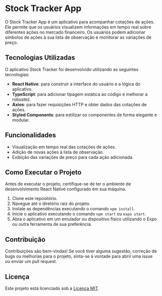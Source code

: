 # Stock Tracker App

O Stock Tracker App é um aplicativo para acompanhar cotações de ações. Ele permite que os usuários visualizem informações em tempo real sobre diferentes ações no mercado financeiro. Os usuários podem adicionar símbolos de ações à sua lista de observação e monitorar as variações de preço.

## Tecnologias Utilizadas

O aplicativo Stock Tracker foi desenvolvido utilizando as seguintes tecnologias:

- **React Native**: para construir a interface do usuário e a lógica do aplicativo.
- **TypeScript**: para adicionar tipagem estática ao código e melhorar a robustez.
- **Axios**: para fazer requisições HTTP e obter dados das cotações de ações.
- **Styled Components**: para estilizar os componentes de forma elegante e modular.

## Funcionalidades

- Visualização em tempo real das cotações de ações.
- Adição de novas ações à lista de observação.
- Exibição das variações de preço para cada ação adicionada.

## Como Executar o Projeto

Antes de executar o projeto, certifique-se de ter o ambiente de desenvolvimento React Native configurado em sua máquina.

1. Clone este repositório.
2. Navegue até o diretório raiz do projeto.
3. Instale as dependências executando o comando `npm install`.
4. Inicie o aplicativo executando o comando `npm start` ou `expo start`.
5. Abra o aplicativo em um emulador ou dispositivo físico utilizando o Expo ou outra ferramenta de sua preferência.

## Contribuição

Contribuições são bem-vindas! Se você tiver alguma sugestão, correção de bugs ou melhorias para o projeto, sinta-se à vontade para abrir uma issue ou enviar um pull request.

## Licença

Este projeto está licenciado sob a [Licença MIT](LICENSE).
